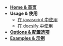 
- [**Home & 首页**](/)
- **Usage & 使用**
  - [在 javascript 中使用](/docs/usage)
  - [在 docsify 中使用](/docs/usage-docsify)
- [**Options & 配置选项**](/docs/options)
- [**Examples & 示例**](/docs/examples)

<!-- - [**测试页**](/docs/test) -->
